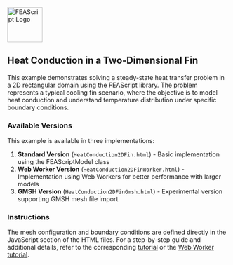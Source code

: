 <img src="https://feascript.github.io/FEAScript-website/assets/FEAScriptHeatTransfer.png" width="80" alt="FEAScript Logo">

## Heat Conduction in a Two-Dimensional Fin

This example demonstrates solving a steady-state heat transfer problem in a 2D rectangular domain using the FEAScript library. The problem represents a typical cooling fin scenario, where the objective is to model heat conduction and understand temperature distribution under specific boundary conditions.

### Available Versions

This example is available in three implementations:

1. **Standard Version** (`HeatConduction2DFin.html`) - Basic implementation using the FEAScriptModel class
2. **Web Worker Version** (`HeatConduction2DFinWorker.html`) - Implementation using Web Workers for better performance with larger models
3. **GMSH Version** (`HeatConduction2DFinGmsh.html`) - Experimental version supporting GMSH mesh file import

### Instructions

The mesh configuration and boundary conditions are defined directly in the JavaScript section of the HTML files. For a step-by-step guide and additional details, refer to the corresponding [tutorial](https://feascript.com/tutorials/HeatConduction2DFin.html) or the [Web Worker tutorial](https://feascript.com/tutorials/HeatConduction2DFinWorker.html).
